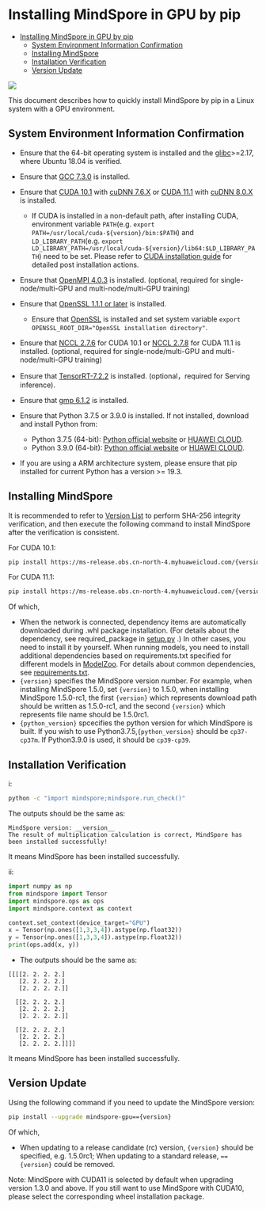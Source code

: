# Installing MindSpore in GPU by pip

<!-- TOC -->

- [Installing MindSpore in GPU by pip](#installing-mindspore-in-gpu-by-pip)
    - [System Environment Information Confirmation](#system-environment-information-confirmation)
    - [Installing MindSpore](#installing-mindspore)
    - [Installation Verification](#installation-verification)
    - [Version Update](#version-update)

<!-- /TOC -->

<a href="https://gitee.com/mindspore/docs/blob/r1.5/install/mindspore_gpu_install_pip_en.md" target="_blank"><img src="https://gitee.com/mindspore/docs/raw/r1.5/resource/_static/logo_source_en.png"></a>

This document describes how to quickly install MindSpore by pip in a Linux system with a GPU environment.

## System Environment Information Confirmation

- Ensure that the 64-bit operating system is installed and the [glibc](https://www.gnu.org/software/libc/)>=2.17, where Ubuntu 18.04 is verified.
- Ensure that [GCC 7.3.0](http://ftp.gnu.org/gnu/gcc/gcc-7.3.0/gcc-7.3.0.tar.gz) is installed.
- Ensure that [CUDA 10.1](https://developer.nvidia.com/cuda-10.1-download-archive-base) with [cuDNN 7.6.X](https://developer.nvidia.com/rdp/cudnn-archive) or [CUDA 11.1](https://developer.nvidia.com/cuda-11.1.0-download-archive) with [cuDNN 8.0.X](https://developer.nvidia.com/rdp/cudnn-archive) is installed.
    - If CUDA is installed in a non-default path, after installing CUDA, environment variable `PATH`(e.g. `export PATH=/usr/local/cuda-${version}/bin:$PATH`) and `LD_LIBRARY_PATH`(e.g. `export LD_LIBRARY_PATH=/usr/local/cuda-${version}/lib64:$LD_LIBRARY_PATH`) need to be set. Please refer to [CUDA installation guide](https://docs.nvidia.com/cuda/cuda-installation-guide-linux/index.html#post-installation-actions) for detailed post installation actions.
- Ensure that [OpenMPI 4.0.3](https://www.open-mpi.org/faq/?category=building#easy-build) is installed. (optional, required for single-node/multi-GPU and multi-node/multi-GPU training)
- Ensure that [OpenSSL 1.1.1 or later](https://github.com/openssl/openssl.git) is installed.
    - Ensure that [OpenSSL](https://github.com/openssl/openssl) is installed and set system variable `export OPENSSL_ROOT_DIR="OpenSSL installation directory"`.
- Ensure that [NCCL 2.7.6](https://docs.nvidia.com/deeplearning/sdk/nccl-install-guide/index.html#debian) for CUDA 10.1 or [NCCL 2.7.8](https://docs.nvidia.com/deeplearning/sdk/nccl-install-guide/index.html#debian) for CUDA 11.1 is installed. (optional, required for single-node/multi-GPU and multi-node/multi-GPU training)
- Ensure that [TensorRT-7.2.2](https://developer.nvidia.com/nvidia-tensorrt-download) is installed. (optional，required for Serving inference).
- Ensure that [gmp 6.1.2](https://gmplib.org/download/gmp/gmp-6.1.2.tar.xz) is installed.
- Ensure that Python 3.7.5 or 3.9.0 is installed. If not installed, download and install Python from:
    - Python 3.7.5 (64-bit): [Python official website](https://www.python.org/ftp/python/3.7.5/Python-3.7.5.tgz) or [HUAWEI CLOUD](https://mirrors.huaweicloud.com/python/3.7.5/Python-3.7.5.tgz).
    - Python 3.9.0 (64-bit): [Python official website](https://www.python.org/ftp/python/3.9.0/Python-3.9.0.tgz) or [HUAWEI CLOUD](https://mirrors.huaweicloud.com/python/3.9.0/Python-3.9.0.tgz).

- If you are using a ARM architecture system, please ensure that pip installed for current Python has a version >= 19.3.

## Installing MindSpore

It is recommended to refer to [Version List](https://www.mindspore.cn/versions/en) to perform SHA-256 integrity verification, and then execute the following command to install MindSpore after the verification is consistent.

For CUDA 10.1:

```bash
pip install https://ms-release.obs.cn-north-4.myhuaweicloud.com/{version}/MindSpore/gpu/x86_64/cuda-10.1/mindspore_gpu-{version}-{python_version}-linux_x86_64.whl --trusted-host ms-release.obs.cn-north-4.myhuaweicloud.com -i https://pypi.tuna.tsinghua.edu.cn/simple
```

For CUDA 11.1:

```bash
pip install https://ms-release.obs.cn-north-4.myhuaweicloud.com/{version}/MindSpore/gpu/x86_64/cuda-11.1/mindspore_gpu-{version}-{python_version}-linux_x86_64.whl --trusted-host ms-release.obs.cn-north-4.myhuaweicloud.com -i https://pypi.tuna.tsinghua.edu.cn/simple
```

Of which,

- When the network is connected, dependency items are automatically downloaded during .whl package installation. (For details about the dependency, see required_package in [setup.py](https://gitee.com/mindspore/mindspore/blob/r1.5/setup.py) .) In other cases, you need to install it by yourself. When running models, you need to install additional dependencies based on requirements.txt specified for different models in [ModelZoo](https://gitee.com/mindspore/models/tree/r1.5/). For details about common dependencies, see [requirements.txt](https://gitee.com/mindspore/mindspore/blob/r1.5/requirements.txt).
- `{version}` specifies the MindSpore version number. For example, when installing MindSpore 1.5.0, set `{version}` to 1.5.0, when installing MindSpore 1.5.0-rc1, the first `{version}` which represents download path should be written as 1.5.0-rc1, and the second `{version}` which represents file name should be 1.5.0rc1.
- `{python_version}` spcecifies the python version for which MindSpore is built. If you wish to use Python3.7.5,`{python_version}` should be `cp37-cp37m`. If Python3.9.0 is used, it should be `cp39-cp39`.

## Installation Verification

i:

```bash
python -c "import mindspore;mindspore.run_check()"
```

The outputs should be the same as:

```text
MindSpore version: __version__
The result of multiplication calculation is correct, MindSpore has been installed successfully!
```

It means MindSpore has been installed successfully.

ii:

```python
import numpy as np
from mindspore import Tensor
import mindspore.ops as ops
import mindspore.context as context

context.set_context(device_target="GPU")
x = Tensor(np.ones([1,3,3,4]).astype(np.float32))
y = Tensor(np.ones([1,3,3,4]).astype(np.float32))
print(ops.add(x, y))
```

- The outputs should be the same as:

```text
[[[[2. 2. 2. 2.]
   [2. 2. 2. 2.]
   [2. 2. 2. 2.]]

  [[2. 2. 2. 2.]
   [2. 2. 2. 2.]
   [2. 2. 2. 2.]]

  [[2. 2. 2. 2.]
   [2. 2. 2. 2.]
   [2. 2. 2. 2.]]]]
```

It means MindSpore has been installed successfully.

## Version Update

Using the following command if you need to update the MindSpore version:

```bash
pip install --upgrade mindspore-gpu=={version}
```

Of which,

- When updating to a release candidate (rc) version, `{version}` should be specified, e.g. 1.5.0rc1; When updating to a standard release, `=={version}` could be removed.

Note: MindSpore with CUDA11 is selected by default when upgrading version 1.3.0 and above. If you still want to use MindSpore with CUDA10, please select the corresponding wheel installation package.

